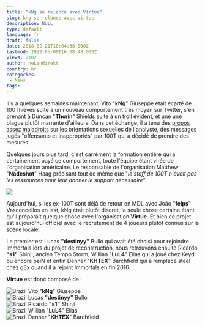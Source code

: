 ```yaml
---
title: "kNg se relance avec Virtue"
slug: kng-se-relance-avec-virtue
description: NULL
type: default
language: fr
draft: false
date: 2018-02-21T10:04:38.000Z
lastmod: 2022-05-09T16:08:48.000Z
views: 2102
author: neLendirekt
country: br
categories:
 - News
tags:
---
```

Il y a quelques semaines maintenant, Vito "**kNg**" Giuseppe était écarté de 100Thieves suite à un nouveau comportement très moyen sur Twitter, s'en prenant à Duncan "**Thorin**" Shields suite à un troll évident, et une une blague plutôt marrante d'ailleurs. Dans cet échange, il a tenu des [propos assez maladroits](https://twitter.com/kngvito/status/955132299464626178) sur les orientations sexuelles de l'analyste, des messages jugés "offensants et inappropriés" par 100T qui a décidé de prendre des mesures. 

Quelques jours plus tard, c'est carrément la formation entière qui a certainement payé ce comportement, toute l'équipe étant virée de l'organisation américaine. Le responsable de l'organisation Matthew "**Nadeshot**" Haag précisant tout de même que "_le staff de 100T n'avait pas les ressources pour leur donner le support nécessaire_".

![](https://flickshot-ue.s3.eu-west-2.amazonaws.com/flickshot/article/5a8d3da73b764/images/1og71F7StZktpU7Emkqqf9sQAxO67nSxvUEfNCVT.jpeg)

Aujourd'hui, si les ex-100T sont déjà de retour en MDL avec João "**felps**" Vasconcellos en last, kNg était plutôt discret, la seule chose certaine étant qu'il préparait quelque chose avec l'organisation **Virtue**. Et bien ce projet est aujourd'hui officiel avec le recrutement de 4 joueurs plutôt connus sur la scène locale.

Le premier est Lucas **"destinyy"** Bullo qui avait été choisi pour rejoindre Immortals lors du projet de reconstruction, nous retrouvons ensuite Ricardo **"s1"** Shinji, ancien Tempo Storm, Willian "**LuL4**" Elias qui a joué chez Keyd ou encore paiN et enfin Denner "**KHTEX**" Barchfield qui a remplacé steel chez g3x quand il a rejoint Immortals en fin 2016.

**Virtue** est donc composé de :

![Brazil](/images/countries/br.svg)⁠ Vito "**kNg**" Giuseppe  
![Brazil](/images/countries/br.svg)⁠ Lucas **"destinyy"** Bullo  
![Brazil](/images/countries/br.svg)⁠ Ricardo **"s1"** Shinji  
![Brazil](/images/countries/br.svg)⁠ Willian "**LuL4**" Elias  
![Brazil](/images/countries/br.svg)⁠ Denner "**KHTEX**" Barchfield
